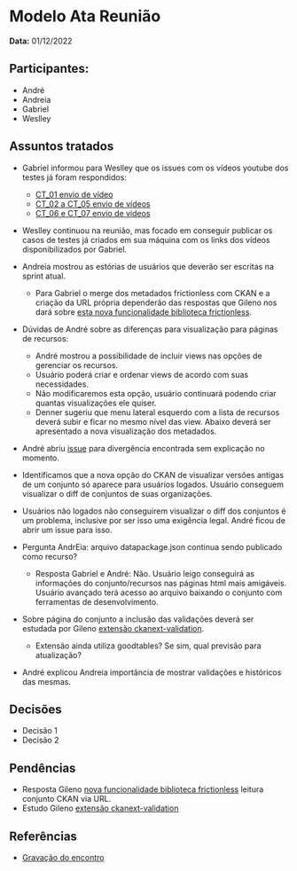 # Modelo Ata Reunião

**Data:** 01/12/2022

## Participantes:
      
- André
- Andreia
- Gabriel 
- Weslley

## Assuntos tratados

- Gabriel informou para Weslley que os issues com os vídeos youtube dos testes já foram respondidos:
	- [CT_01 envio de vídeo](https://github.com/transparencia-mg/work-stefanini/issues/52)
	- [CT_02 a CT_05 envio de vídeos](https://github.com/transparencia-mg/work-stefanini/issues/53)
	- [CT_06 e CT_07 envio de vídeos](https://github.com/transparencia-mg/work-stefanini/issues/54)

- Weslley continuou na reunião, mas focado em conseguir publicar os casos de testes já criados em sua máquina com os links dos vídeos disponibilizados por Gabriel.

- Andreia mostrou as estórias de usuários que deverão ser escritas na sprint atual.
	- Para Gabriel o merge dos metadados frictionless com CKAN e a criação da URL própria dependerão das respostas que Gileno nos dará sobre [esta nova funcionalidade biblioteca frictionless](https://github.com/frictionlessdata/framework/issues/475).

- Dúvidas de André sobre as diferenças para visualização para páginas de recursos:
	- André mostrou a possibilidade de incluir views nas opções de gerenciar os recursos.
	- Usuário poderá criar e ordenar views de acordo com suas necessidades.
	- Não modificaremos esta opção, usuário continuará podendo criar quantas visualizações ele quiser.
	- Denner sugeriu que menu lateral esquerdo com a lista de recursos deverá subir e ficar no mesmo nível das view. Abaixo deverá ser apresentado a nova visualização dos metadados.

- André abriu [issue](https://github.com/transparencia-mg/work-stefanini/issues/58) para divergência encontrada sem explicação no momento.

- Identificamos que a nova opção do CKAN de visualizar versões antigas de um conjunto só aparece para usuários logados. Usuário conseguem visualizar o diff de conjuntos de suas organizações. 

- Usuários não logados não conseguirem visualizar o diff dos conjuntos é um problema, inclusive por ser isso uma exigência legal. André ficou de abrir um issue para isso.

- Pergunta AndrEia: arquivo datapackage.json continua sendo publicado como recurso?
	- Resposta Gabriel e André: Não. Usuário leigo conseguirá as informações do conjunto/recursos nas páginas html mais amigáveis. Usuário avançado terá acesso ao arquivo baixando o conjunto com ferramentas de desenvolvimento.

- Sobre página do conjunto a inclusão das validações deverá ser estudada por Gileno [extensão ckanext-validation](https://github.com/frictionlessdata/ckanext-validation).
	- Extensão ainda utiliza goodtables? Se sim, qual previsão para atualização?

- André explicou Andreia importância de mostrar validações e históricos das mesmas.

## Decisões

- Decisão 1
- Decisão 2

## Pendências

- Resposta Gileno [nova funcionalidade biblioteca frictionless](https://github.com/frictionlessdata/framework/issues/475) leitura conjunto CKAN via URL.
- Estudo Gileno [extensão ckanext-validation](https://github.com/frictionlessdata/ckanext-validation)

## Referências

- [Gravação do encontro]()
